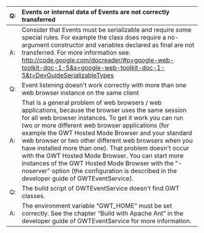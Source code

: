 | Q: | Events or internal data of Events are not correctly transferred |
|:---|:----------------------------------------------------------------|
| A: | Consider that Events must be serializable and require some special rules. For example the class does require a no-argument constructor and variables declared as final are not transferred. For more information see:  http://code.google.com/docreader/#p=google-web-toolkit-doc-1-5&s=google-web-toolkit-doc-1-5&t=DevGuideSerializableTypes |
| Q: | Event listening doesn't work correctly with more than one web browser instance on the same client |
| A: | That is a general problem of web browsers / web applications, because the browser uses the same session for all web browser instances. To get it work you can run two or more different web browser applications (for example the GWT Hosted Mode Browser and your standard web browser or two other different web browsers when you have installed more than one). That problem doesn't occur with the GWT Hosted Mode Browser. You can start more instances of the GWT Hosted Mode Browser with the "-noserver" option (the configuration is described in the developer guide of GWTEventService). |
| Q: | The build script of GWTEventService doesn't find GWT classes. |
| A: | The environment variable “GWT\_HOME” must be set correctly. See the chapter “Build with Apache Ant” in the developer guide of GWTEventService for more information. |